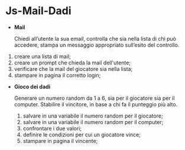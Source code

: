 # Js-Mail-Dadi

- **Mail**

    Chiedi all’utente la sua email,
    controlla che sia nella lista di chi può accedere,
    stampa un messaggio appropriato sull’esito del controllo.

1. creare una lista di mail;
2. creare un prompt che chieda la mail dell'utente; 
3. verificare che la mail del giocatore sia nella lista; 
4. stampare in pagina il corretto login; 

- **Gioco dei dadi**

    Generare un numero random da 1 a 6, sia per il giocatore sia per il computer.
    Stabilire il vincitore, in base a chi fa il punteggio più alto.

    1. salvare in una variabile il numero random per il giocatore; 
    2. salvare in una variabile il numero random per il computer; 
    3. confrontare i due valori; 
    4. definire le condizioni per cui un giocatore vince; 
    5. stampare in pagina il vincente; 
